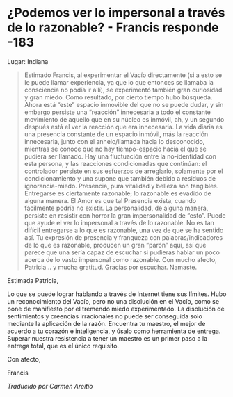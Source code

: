 # ¿Podemos ver lo impersonal a través de lo razonable? - Francis responde -183

Lugar: Indiana

>Estimado Francis, al experimentar el Vacío directamente (si a esto se le puede llamar experiencia, ya que lo que entonces se llamaba la consciencia no podía ir allí), se experimentó también gran curiosidad y gran miedo. Como resultado, por cierto tiempo hubo búsqueda. Ahora está “este” espacio inmovible del que no se puede dudar, y sin embargo persiste una “reacción” innecesaria a todo el constante movimiento de aquello que en su núcleo es inmóvil, ah, y un segundo después está el ver la reacción que era innecesaria. La vida diaria es una presencia constante de un espacio inmóvil, más la reacción innecesaria, junto con el anhelo/llamada hacia lo desconocido, mientras se conoce que no hay tiempo-espacio hacia el que se pudiera ser llamado. Hay una fluctuación entre la no-identidad con esta persona, y las reacciones condicionadas que continúan: el controlador persiste en sus esfuerzos de arreglarlo, solamente por el condicionamiento y una supone que también debido a residuos de ignorancia-miedo. Presencia, pura vitalidad y belleza son tangibles. Entregarse es ciertamente razonable; lo razonable es evadido de alguna manera. El Amor es que tal Presencia exista, cuando fácilmente podría no existir. La personalidad, de alguna manera, persiste en resistir con horror la gran impersonalidad de “esto”. Puede que ayude el ver lo impersonal a través de lo razonable. No es tan difícil entregarse a lo que es razonable, una vez de que se ha sentido así. Tu expresión de presencia y franqueza con palabras/indicadores de lo que es razonable, producen un gran “parón” aquí, así que parece que una sería capaz de escuchar si pudieras hablar un poco acerca de lo vasto impersonal como razonable. Con mucho afecto, Patricia… y mucha gratitud. Gracias por escuchar. Namaste.

Estimada Patricia,

Lo que se puede lograr hablando a través de Internet tiene sus límites. Hubo un reconocimiento del Vacío, pero no una disolución en el Vacío, como se pone de manifiesto por el tremendo miedo experimentado. La disolución de sentimientos y creencias irracionales no puede ser conseguida solo mediante la aplicación de la razón. Encuentra tu maestro, el mejor de acuerdo a tu corazón e inteligencia, y úsalo como herramienta de entrega. Superar nuestra resistencia a tener un maestro es un primer paso a la entrega total, que es el único requisito.

Con afecto,

Francis

_Traducido por Carmen Areitio_

